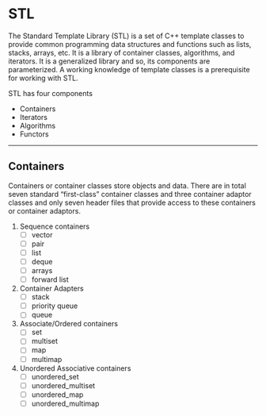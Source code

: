 # STL
The Standard Template Library (STL) is a set of C++ template classes to provide common programming data structures and functions such as lists, stacks, arrays, etc. It is a library of container classes, algorithms, and iterators. It is a generalized library and so, its components are parameterized. A working knowledge of template classes is a prerequisite for working with STL.

STL has four components
- Containers
- Iterators
- Algorithms
- Functors
---

## Containers
Containers or container classes store objects and data. There are in total seven standard “first-class” container classes and three container adaptor classes and only seven header files that provide access to these containers or container adaptors.

1. Sequence containers
    - [ ] vector
    - [ ] pair
    - [ ] list
    - [ ] deque
    - [ ] arrays
    - [ ] forward list
2. Container Adapters
    - [ ] stack
    - [ ] priority queue
    - [ ] queue
3. Associate/Ordered containers
    - [ ] set
    - [ ] multiset
    - [ ] map
    - [ ] multimap
4. Unordered Associative containers
    - [ ] unordered_set
    - [ ] unordered_multiset
    - [ ] unordered_map
    - [ ] unordered_multimap
